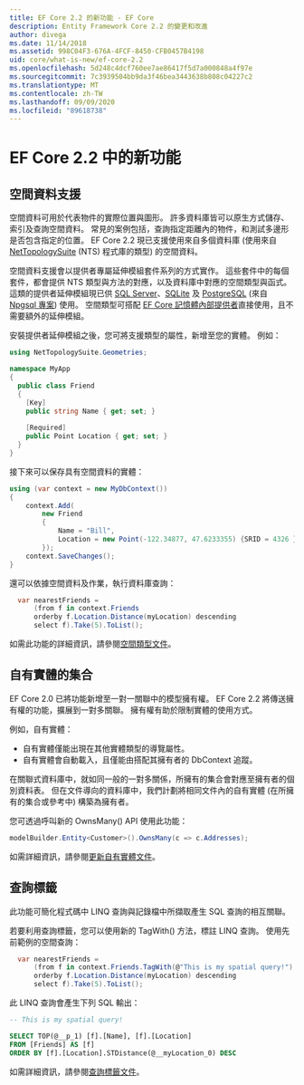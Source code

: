 ```yaml
---
title: EF Core 2.2 的新功能 - EF Core
description: Entity Framework Core 2.2 的變更和改進
author: divega
ms.date: 11/14/2018
ms.assetid: 998C04F3-676A-4FCF-8450-CFB0457B4198
uid: core/what-is-new/ef-core-2.2
ms.openlocfilehash: 5d248c4dcf760ee7ae86417f5d7a000848a4f97e
ms.sourcegitcommit: 7c3939504bb9da3f46bea3443638b808c04227c2
ms.translationtype: MT
ms.contentlocale: zh-TW
ms.lasthandoff: 09/09/2020
ms.locfileid: "89618738"
---
```

# <a name="new-features-in-ef-core-22"></a>EF Core 2.2 中的新功能

## <a name="spatial-data-support"></a>空間資料支援

空間資料可用於代表物件的實際位置與圖形。
許多資料庫皆可以原生方式儲存、索引及查詢空間資料。
常見的案例包括，查詢指定距離內的物件，和測試多邊形是否包含指定的位置。
EF Core 2.2 現已支援使用來自多個資料庫 (使用來自 [NetTopologySuite](https://github.com/NetTopologySuite/NetTopologySuite) (NTS) 程式庫的類型) 的空間資料。

空間資料支援會以提供者專屬延伸模組套件系列的方式實作。
這些套件中的每個套件，都會提供 NTS 類型與方法的對應，以及資料庫中對應的空間類型與函式。
這類的提供者延伸模組現已供 [SQL Server](https://www.nuget.org/packages/Microsoft.EntityFrameworkCore.SqlServer.NetTopologySuite/)、[SQLite](https://www.nuget.org/packages/Microsoft.EntityFrameworkCore.Sqlite.NetTopologySuite/) 及 [PostgreSQL](https://www.nuget.org/packages/Npgsql.EntityFrameworkCore.PostgreSQL.NetTopologySuite/) (來自 [Npgsql 專案](https://www.npgsql.org/)) 使用。
空間類型可搭配 [EF Core 記憶體內部提供者](xref:core/providers/in-memory/index)直接使用，且不需要額外的延伸模組。

安裝提供者延伸模組之後，您可將支援類型的屬性，新增至您的實體。 例如：

``` csharp
using NetTopologySuite.Geometries;

namespace MyApp
{
  public class Friend
  {
    [Key]
    public string Name { get; set; }
  
    [Required]
    public Point Location { get; set; }
  }
}
```

接下來可以保存具有空間資料的實體：

``` csharp
using (var context = new MyDbContext())
{
    context.Add(
        new Friend
        {
            Name = "Bill",
            Location = new Point(-122.34877, 47.6233355) {SRID = 4326 }
        });
    context.SaveChanges();
}
```

還可以依據空間資料及作業，執行資料庫查詢：

``` csharp
  var nearestFriends =
      (from f in context.Friends
      orderby f.Location.Distance(myLocation) descending
      select f).Take(5).ToList();
```

如需此功能的詳細資訊，請參閱[空間類型文件](xref:core/modeling/spatial)。

## <a name="collections-of-owned-entities"></a>自有實體的集合

EF Core 2.0 已將功能新增至一對一關聯中的模型擁有權。
EF Core 2.2 將傳送擁有權的功能，擴展到一對多關聯。
擁有權有助於限制實體的使用方式。

例如，自有實體：

- 自有實體僅能出現在其他實體類型的導覽屬性。
- 自有實體會自動載入，且僅能由搭配其擁有者的 DbContext 追蹤。

在關聯式資料庫中，就如同一般的一對多關係，所擁有的集合會對應至擁有者的個別資料表。
但在文件導向的資料庫中，我們計劃將相同文件內的自有實體 (在所擁有的集合或參考中) 構築為擁有者。

您可透過呼叫新的 OwnsMany() API 使用此功能：

``` csharp
modelBuilder.Entity<Customer>().OwnsMany(c => c.Addresses);
```

如需詳細資訊，請參閱[更新自有實體文件](xref:core/modeling/owned-entities#collections-of-owned-types)。

## <a name="query-tags"></a>查詢標籤

此功能可簡化程式碼中 LINQ 查詢與記錄檔中所擷取產生 SQL 查詢的相互關聯。

若要利用查詢標籤，您可以使用新的 TagWith() 方法，標註 LINQ 查詢。
使用先前範例的空間查詢：

``` csharp
  var nearestFriends =
      (from f in context.Friends.TagWith(@"This is my spatial query!")
      orderby f.Location.Distance(myLocation) descending
      select f).Take(5).ToList();
```

此 LINQ 查詢會產生下列 SQL 輸出：

``` sql
-- This is my spatial query!

SELECT TOP(@__p_1) [f].[Name], [f].[Location]
FROM [Friends] AS [f]
ORDER BY [f].[Location].STDistance(@__myLocation_0) DESC
```

如需詳細資訊，請參閱[查詢標籤文件](xref:core/querying/tags)。
